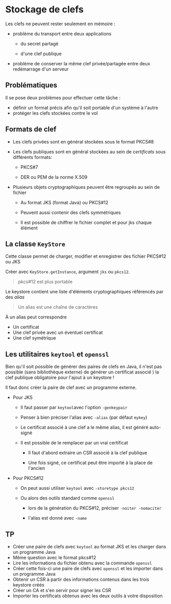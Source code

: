 Stockage de clefs
=================

Les clefs ne peuvent rester seulement en mémoire :

- problème du transport entre deux applications

    - du secret partagé

    - d'une clef publique

- problème de conserver la même clef privée/partagée entre deux redémarrage d'un serveur

Problématiques
--------------

Il se pose deux problèmes pour effectuer cette tâche :

- définir un format précis afin qu'il soit portable d'un système à l'autre
- protéger les clefs stockées contre le vol

Formats de clef
---------------

- Les clefs privées sont en général stockées sous le format PKCS#8

- Les clefs publiques sont en général stockées au sein de *certificats* sous différents formats:

  - PKCS#7

  - DER ou PEM de la norme X.509

- Plusieurs objets cryptographiques peuvent être regroupés au sein de fichier

  - Au format JKS (format Java) ou PKCS#12

  - Peuvent aussi contenir des clefs symmétriques

  - Il est possible de chiffrer le fichier complet et pour jks chaque élément

La classe `KeyStore`
--------------------

Cette classe permet de charger, modifier et enregistrer des fichier PKCS#12 ou JKS

Créer avec `KeyStore.getInstance`, argument `jks` ou `pkcs12`.

> pkcs#12 est plus portable

Le keystore contient une liste d'éléments cryptographiques référencés par des *alias*
> Un alias est une chaîne de caractères

À un alias peut correspondre

- Un certificat
- Une clef privée avec un éventuel certificat
- Une clef symétrique

Les utilitaires `keytool` et `openssl`
--------------------------------------

Bien qu'il soit possible de générer des paires de clefs en Java, il n'est pas possible (sans bibliothèque externe) de générer un certificat associé ) la clef publique obligatoire pour l'ajout à un keystore !

Il faut donc créer la paire de clef avec un programme externe.

- Pour JKS

  - Il faut passer par `keytool`avec l'option `-genkeypair`

  - Penser à bien préciser l'alias avec `-alias` (par défaut `mykey`)
  
  - Le certificat associé à une clef a le même alias, il est généré auto-signé
  
  - Il est possible de le remplacer par un vrai certificat

     - Il faut d'abord extraire un CSR associé à la clef publique
     
     - Une fois signé, ce certificat peut être importé à la place de l'ancien

- Pour PKCS#12

  - On peut aussi utiliser `keytool` avec `-storetype pkcs12`

  - Ou alors des outils standard comme `openssl`

     - lors de la génération du PKCS#12, préciser `-noiter -nomaciter`
    
     - l'alias est donné avec `-name`

TP
--

 - Créer une paire de clefs avec `keytool` au format JKS et les charger dans un programme Java
 - Même question avec le format pkcs#12
 - Lire les informations du fichier obtenu avec la commande `openssl`
 - Créer cette fois-ci une paire de clefs avec `openssl` et les importer dans un programme Java
 - Obtenir un CSR à partir des informations contenus dans les trois keystore créés
 - Créer un CA et s'en servir pour signer les CSR
 - Importer les certificats obtenus avec les deux outils à votre disposition